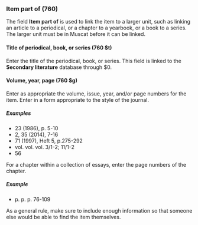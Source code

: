 ### Item part of (760)

The field **Item part of** is used to link the item to a larger unit, such as linking an article to a periodical, or a chapter to a yearbook, or a book to a series. The larger unit must be in Muscat before it can be linked.

#### Title of periodical, book, or series (760 $t)

Enter the title of the periodical, book, or series. This field is linked to the **Secondary literature** database through $0.

#### Volume, year, page (760 $g)

Enter as appropriate the volume, issue, year, and/or page numbers for the item. Enter in a form appropriate to the style of the journal.

##### Examples

- 23 (1986), p. 5-10
- 2, 35 (2014), 7-16
- 71 (1997), Heft 5, p.275-292
- vol. vol. vol. 3/1-2; 11/1-2
- 56

For a chapter within a collection of essays, enter the page numbers of the chapter.

##### Example

- p. p. p. 76-109

As a general rule, make sure to include enough information so that someone else would be able to find the item themselves.

